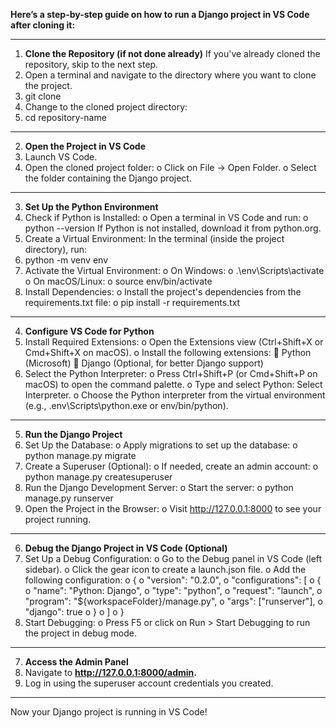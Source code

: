 **Here’s a step-by-step guide on how to run a Django project in VS Code after cloning it:**
________________________________________
1. **Clone the Repository (if not done already)**
If you've already cloned the repository, skip to the next step.
1.	Open a terminal and navigate to the directory where you want to clone the project. 
2.	git clone <repository-url>
3.	Change to the cloned project directory: 
4.	cd repository-name
________________________________________
2. **Open the Project in VS Code**
1.	Launch VS Code.
2.	Open the cloned project folder: 
o	Click on File → Open Folder.
o	Select the folder containing the Django project.
________________________________________
3. **Set Up the Python Environment**
1.	Check if Python is Installed:
o	Open a terminal in VS Code and run: 
o	python --version
If Python is not installed, download it from python.org.
2.	Create a Virtual Environment: In the terminal (inside the project directory), run:
3.	python -m venv env
4.	Activate the Virtual Environment:
o	On Windows: 
o	.\env\Scripts\activate
o	On macOS/Linux: 
o	source env/bin/activate
5.	Install Dependencies:
o	Install the project's dependencies from the requirements.txt file: 
o	pip install -r requirements.txt
________________________________________
4. **Configure VS Code for Python**
1.	Install Required Extensions:
o	Open the Extensions view (Ctrl+Shift+X or Cmd+Shift+X on macOS).
o	Install the following extensions: 
	Python (Microsoft)
	Django (Optional, for better Django support)
2.	Select the Python Interpreter:
o	Press Ctrl+Shift+P (or Cmd+Shift+P on macOS) to open the command palette.
o	Type and select Python: Select Interpreter.
o	Choose the Python interpreter from the virtual environment (e.g., .env\Scripts\python.exe or env/bin/python).
________________________________________
5. **Run the Django Project**
1.	Set Up the Database:
o	Apply migrations to set up the database: 
o	python manage.py migrate
2.	Create a Superuser (Optional):
o	If needed, create an admin account: 
o	python manage.py createsuperuser
3.	Run the Django Development Server:
o	Start the server: 
o	python manage.py runserver
4.	Open the Project in the Browser:
o	Visit http://127.0.0.1:8000 to see your project running.
________________________________________
6. **Debug the Django Project in VS Code (Optional)**
1.	Set Up a Debug Configuration:
o	Go to the Debug panel in VS Code (left sidebar).
o	Click the gear icon to create a launch.json file.
o	Add the following configuration: 
o	{
o	  "version": "0.2.0",
o	  "configurations": [
o	    {
o	      "name": "Python: Django",
o	      "type": "python",
o	      "request": "launch",
o	      "program": "${workspaceFolder}/manage.py",
o	      "args": ["runserver"],
o	      "django": true
o	    }
o	  ]
o	}
2.	Start Debugging:
o	Press F5 or click on Run > Start Debugging to run the project in debug mode.
________________________________________
7. **Access the Admin Panel**
1.	Navigate to **http://127.0.0.1:8000/admin.**
2.	Log in using the superuser account credentials you created.
________________________________________
Now your Django project is running in VS Code!

